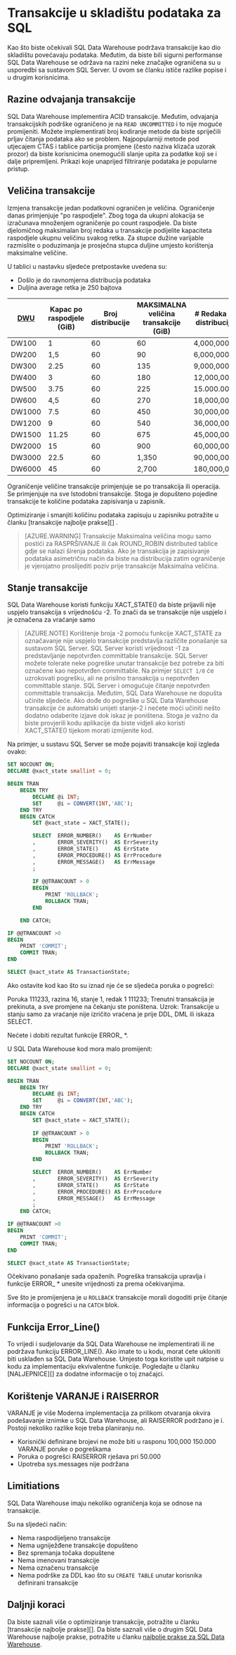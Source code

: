 <properties
   pageTitle="Transakcije u SQL Data Warehouse | Microsoft Azure"
   description="Savjeti za implementaciju transakcije u skladištu podataka za SQL Azure za razvoj rješenja."
   services="sql-data-warehouse"
   documentationCenter="NA"
   authors="jrowlandjones"
   manager="barbkess"
   editor=""/>

<tags
   ms.service="sql-data-warehouse"
   ms.devlang="NA"
   ms.topic="article"
   ms.tgt_pltfrm="NA"
   ms.workload="data-services"
   ms.date="07/31/2016"
   ms.author="jrj;barbkess;sonyama"/>

# <a name="transactions-in-sql-data-warehouse"></a>Transakcije u skladištu podataka za SQL

Kao što biste očekivali SQL Data Warehouse podržava transakcije kao dio skladištu povećavaju podataka. Međutim, da biste bili sigurni performanse SQL Data Warehouse se održava na razini neke značajke ograničena su u usporedbi sa sustavom SQL Server. U ovom se članku ističe razlike popise i u drugim korisnicima. 

## <a name="transaction-isolation-levels"></a>Razine odvajanja transakcije
SQL Data Warehouse implementira ACID transakcije. Međutim, odvajanja transakcijskih podrške ograničeno je na `READ UNCOMMITTED` i to nije moguće promijeniti. Možete implementirati broj kodiranje metode da biste spriječili prljav čitanja podataka ako se problem. Najpopularniji metode pod utjecajem CTAS i tablice particija promjene (često naziva klizača uzorak prozor) da biste korisnicima onemogućili slanje upita za podatke koji se i dalje pripremljeni. Prikazi koje unaprijed filtriranje podataka je popularne pristup.  

## <a name="transaction-size"></a>Veličina transakcije
Izmjena transakcije jedan podatkovni ograničen je veličina. Ograničenje danas primjenjuje "po raspodjele". Zbog toga da ukupni alokacija se izračunava množenjem ograničenje po count raspodjele. Da biste djelomičnog maksimalan broj redaka u transakcije podijelite kapaciteta raspodjele ukupnu veličinu svakog retka. Za stupce dužine varijable razmislite o poduzimanja je prosječna stupca duljine umjesto korištenja maksimalne veličine.

U tablici u nastavku sljedeće pretpostavke uvedena su:

* Došlo je do ravnomjerna distribucija podataka 
* Duljina average retka je 250 bajtova

| [DWU][]    | Kapac po raspodjele (GiB) | Broj distribucije | MAKSIMALNA veličina transakcije (GiB) | # Redaka po distribuciju. | Maksimalni broj redaka po transakcije |
| ------ | -------------------------- | ----------------------- | -------------------------- | ----------------------- | ------------------------ |
| DW100  |  1                         | 60                      |   60                       |   4,000,000             |    240,000,000           |
| DW200  |  1,5                       | 60                      |   90                       |   6,000,000             |    360,000,000           |
| DW300  |  2.25                      | 60                      |  135                       |   9,000,000             |    540,000,000           |
| DW400  |  3                         | 60                      |  180                       |  12,000,000             |    720,000,000           |
| DW500  |  3.75                      | 60                      |  225                       |  15.000.000             |    900,000,000           |
| DW600  |  4,5                       | 60                      |  270                       |  18,000,000             |  1,080,000,000           |
| DW1000 |  7.5                       | 60                      |  450                       |  30,000,000             |  1,800,000,000           |
| DW1200 |  9                         | 60                      |  540                       |  36,000,000             |  2,160,000,000           |
| DW1500 | 11.25                      | 60                      |  675                       |  45,000,000             |  2,700,000,000           |
| DW2000 | 15                         | 60                      |  900                       |  60,000,000             |  3,600,000,000           |
| DW3000 | 22.5                       | 60                      |  1,350                     |  90,000,000             |  5,400,000,000           |
| DW6000 | 45                         | 60                      |  2,700                     | 180,000,000             | 10,800,000,000           |

Ograničenje veličine transakcije primjenjuje se po transakcija ili operacija. Se primjenjuje na sve Istodobni transakcije. Stoga je dopušteno pojedine transakcije te količine podataka zapisivanja u zapisnik. 

Optimiziranje i smanjiti količinu podataka zapisuju u zapisniku potražite u članku [transakcije najbolje prakse][] .

> [AZURE.WARNING] Transakcije Maksimalna veličina mogu samo postići za RASPRŠIVANJE ili čak ROUND_ROBIN distributed tablice gdje se nalazi širenja podataka. Ako je transakcija je zapisivanje podataka asimetričnu način da biste na distribucija zatim ograničenje je vjerojatno proslijediti poziv prije transakcije Maksimalna veličina.
<!--REPLICATED_TABLE-->

## <a name="transaction-state"></a>Stanje transakcije
SQL Data Warehouse koristi funkciju XACT_STATE() da biste prijavili nije uspjelo transakcija s vrijednošću -2. To znači da se transakcije nije uspjelo i je označena za vraćanje samo

> [AZURE.NOTE] Korištenje broja -2 pomoću funkcije XACT_STATE za označavanje nije uspjelo transakcije predstavlja različite ponašanje sa sustavom SQL Server. SQL Server koristi vrijednost -1 za predstavljanje nepotvrđen committable transakcije. SQL Server možete tolerate neke pogreške unutar transakcije bez potrebe za biti označene kao nepotvrđen committable. Na primjer `SELECT 1/0` će uzrokovati pogrešku, ali ne prisilno transakcija u nepotvrđen committable stanje. SQL Server i omogućuje čitanje nepotvrđen committable transakcija. Međutim, SQL Data Warehouse ne dopušta učinite sljedeće. Ako dođe do pogreške u SQL Data Warehouse transakcije će automatski unijeti stanje-2 i nećete moći učiniti nešto dodatno odaberite izjave dok iskaz je poništena. Stoga je važno da biste provjerili kodu aplikacije da biste vidjeli ako koristi XACT_STATE() tijekom morati izmijenite kod.

Na primjer, u sustavu SQL Server se može pojaviti transakcije koji izgleda ovako:

```sql
SET NOCOUNT ON;
DECLARE @xact_state smallint = 0;

BEGIN TRAN
    BEGIN TRY
        DECLARE @i INT;
        SET     @i = CONVERT(INT,'ABC');
    END TRY
    BEGIN CATCH
        SET @xact_state = XACT_STATE();

        SELECT  ERROR_NUMBER()    AS ErrNumber
        ,       ERROR_SEVERITY()  AS ErrSeverity
        ,       ERROR_STATE()     AS ErrState
        ,       ERROR_PROCEDURE() AS ErrProcedure
        ,       ERROR_MESSAGE()   AS ErrMessage
        ;
        
        IF @@TRANCOUNT > 0
        BEGIN
            PRINT 'ROLLBACK';
            ROLLBACK TRAN;
        END

    END CATCH;

IF @@TRANCOUNT >0
BEGIN
    PRINT 'COMMIT';
    COMMIT TRAN;
END

SELECT @xact_state AS TransactionState;
```

Ako ostavite kod kao što su iznad nje će se sljedeća poruka o pogrešci:

Poruka 111233, razina 16, stanje 1, redak 1 111233; Trenutni transakcija je prekinuta, a sve promjene na čekanju ste poništena. Uzrok: Transakcije u stanju samo za vraćanje nije izričito vraćena je prije DDL, DML ili iskaza SELECT.

Nećete i dobiti rezultat funkcije ERROR_ *.

U SQL Data Warehouse kod mora malo promijenit:

```sql
SET NOCOUNT ON;
DECLARE @xact_state smallint = 0;

BEGIN TRAN
    BEGIN TRY
        DECLARE @i INT;
        SET     @i = CONVERT(INT,'ABC');
    END TRY
    BEGIN CATCH
        SET @xact_state = XACT_STATE();
        
        IF @@TRANCOUNT > 0
        BEGIN
            PRINT 'ROLLBACK';
            ROLLBACK TRAN;
        END

        SELECT  ERROR_NUMBER()    AS ErrNumber
        ,       ERROR_SEVERITY()  AS ErrSeverity
        ,       ERROR_STATE()     AS ErrState
        ,       ERROR_PROCEDURE() AS ErrProcedure
        ,       ERROR_MESSAGE()   AS ErrMessage
        ;
    END CATCH;

IF @@TRANCOUNT >0
BEGIN
    PRINT 'COMMIT';
    COMMIT TRAN;
END

SELECT @xact_state AS TransactionState;
```

Očekivano ponašanje sada opaženih. Pogreška transakcija upravlja i funkcije ERROR_ * unesite vrijednosti za prema očekivanjima.

Sve što je promijenjena je u `ROLLBACK` transakcije morali dogoditi prije čitanje informacija o pogrešci u na `CATCH` blok.

## <a name="errorline-function"></a>Funkcija Error_Line()
To vrijedi i sudjelovanje da SQL Data Warehouse ne implementirati ili ne podržava funkciju ERROR_LINE(). Ako imate to u kodu, morat ćete ukloniti biti usklađen sa SQL Data Warehouse. Umjesto toga koristite upit natpise u kodu za implementaciju ekvivalentne funkcije. Pogledajte u članku [NALJEPNICE][] za dodatne informacije o toj značajci.

## <a name="using-throw-and-raiserror"></a>Korištenje VARANJE i RAISERROR
VARANJE je više Moderna implementacija za prilikom otvaranja okvira podešavanje iznimke u SQL Data Warehouse, ali RAISERROR podržano je i. Postoji nekoliko razlike koje treba planiranju no.

- Korisnički definirane brojevi ne može biti u rasponu 100,000 150.000 VARANJE poruke o pogreškama
- Poruka o pogrešci RAISERROR rješava pri 50.000
- Upotreba sys.messages nije podržana

## <a name="limitiations"></a>Limitiations
SQL Data Warehouse imaju nekoliko ograničenja koja se odnose na transakcije.

Su na sljedeći način:

- Nema raspodijeljeno transakcije
- Nema ugniježđene transakcije dopušteno
- Bez spremanja točaka dopuštene
- Nema imenovani transakcije
- Nema označenu transakcije
- Nema podrške za DDL kao što su `CREATE TABLE` unutar korisnika definirani transakcije

## <a name="next-steps"></a>Daljnji koraci
Da biste saznali više o optimiziranje transakcije, potražite u članku [transakcije najbolje prakse][].  Da biste saznali više o drugim SQL Data Warehouse najbolje prakse, potražite u članku [najbolje prakse za SQL Data Warehouse][].

<!--Image references-->

<!--Article references-->
[DWU]: ./sql-data-warehouse-overview-what-is.md#data-warehouse-units
[development overview]: ./sql-data-warehouse-overview-develop.md
[Najbolje prakse transakcije]: ./sql-data-warehouse-develop-best-practices-transactions.md
[Najbolje prakse za SQL Data Warehouse]: ./sql-data-warehouse-best-practices.md
[OZNAKA]: ./sql-data-warehouse-develop-label.md

<!--MSDN references-->

<!--Other Web references-->
